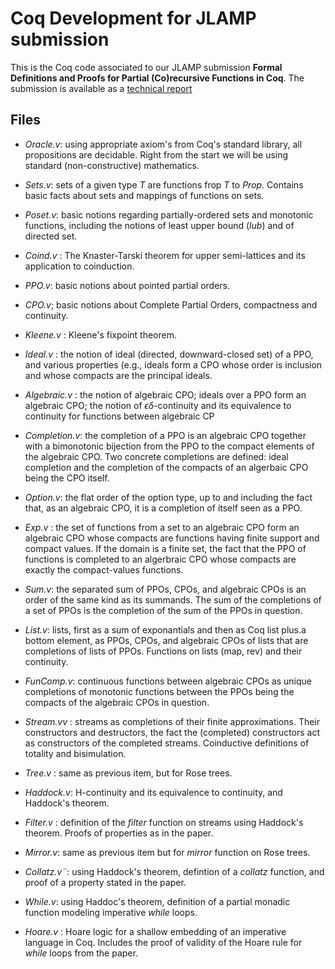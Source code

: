 # Coq Development for JLAMP submission

This is the Coq code associated to our JLAMP submission **Formal Definitions and Proofs for Partial (Co)recursive Functions in Coq**.  The submission is available as a [technical report](https://inria.hal.science/hal-04360660)


## Files

 * *Oracle.v*:  using appropriate axiom's from Coq's standard library, all propositions are decidable. Right from the start we will be using standard (non-constructive) mathematics.
 
 * *Sets.v*: sets of a given type *T* are functions frop *T* to *Prop*. Contains basic facts about sets and mappings of functions on sets.
 
 * *Poset.v*: basic notions regarding partially-ordered sets and monotonic functions, including the notions of least upper bound (*lub*) and of directed set.
 
 * *Coind.v* : The Knaster-Tarski theorem for upper semi-lattices and its application to coinduction.
 
 * *PPO.v*: basic notions about pointed partial orders.
 
 * *CPO.v*; basic notions about Complete Partial Orders, compactness and continuity.
 
 * *Kleene.v* : Kleene's fixpoint theorem.
 
 * *Ideal.v* : the notion of ideal (directed, downward-closed set) of a PPO, and various properties (e.g., ideals form a CPO whose order is inclusion and whose compacts are the principal ideals.
 
 * *Algebraic.v* : the notion of algebraic CPO; ideals over a PPO form an algebraic CPO; the notion of $\epsilon\delta$-continuity and its equivalence to continuity for functions between algebraic CP
 
 * *Completion.v*: the completion of a PPO is an algebraic CPO together with a bimonotonic bijection from the PPO to the compact elements of the algebraic CPO. Two concrete completions are defined: ideal completion and the completion of the compacts of an algerbaic CPO being the CPO itself.
 
 * *Option.v*: the flat order of the option type, up to and including the fact that, as an algebraic CPO, it is a completion of itself seen as a PPO.

* *Exp.v* : the set of functions from a set to an algebraic CPO form an algebraic CPO whose compacts are functions having finite support and compact values.  If the domain is a finite set, the fact that the PPO of functions is completed to an algerbraic CPO whose compacts are exactly the compact-values functions.

* *Sum.v*: the separated sum of  PPOs, CPOs, and algebraic CPOs is an order of the same kind as its summands. The sum of the completions of a set of PPOs is the completion of the sum of the PPOs in question.

* *List.v*: lists, first as a sum of exponantials and then as Coq list plus.a bottom element, as PPOs, CPOs, and algebraic CPOs of lists  that are completions of lists of PPOs. Functions on lists (map, rev) and their continuity.

* *FunComp.v*: continuous functions between algebraic CPOs as unique completions of monotonic functions between the PPOs being the compacts of the algebraic CPOs in question.

* *Stream.vv* : streams as completions of their finite approximations. Their constructors and destructors, the fact the (completed) constructors act as constructors of the completed streams.  Coinductive definitions of totality and bisimulation.

* *Tree.v* : same as previous item, but for Rose trees.

* *Haddock.v*: H-continuity and its equivalence to continuity, and Haddock's theorem.

* *Filter.v* : definition of the *filter* function on streams using Haddock's theorem. Proofs of properties as in the paper.

* *Mirror.v*: same as previous item but for *mirror* function on Rose trees.

* *Collatz.v¨*: using Haddock's theorem, defintion of a *collatz* function, and proof of a property stated in the paper.

* *While.v*: using Haddoc's theorem, definition of a partial monadic function modeling  imperative *while* loops.

* *Hoare.v* : Hoare logic for a shallow embedding of an imperative language in Coq. Includes the  proof of validity of the Hoare rule for *while* loops from the paper.